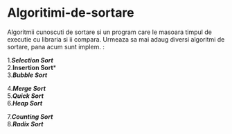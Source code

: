# Algoritimi-de-sortare
Algoritmii cunoscuti de sortare si un program care le masoara timpul de executie cu libraria <ctime> si ii compara.
Urmeaza sa mai adaug diversi algoritmi de sortare, pana acum sunt implem. :

  1.***Selection Sort***  
  2.**Insertion Sort***  
  3.***Bubble Sort***  

  4.***Merge Sort***  
  5.***Quick Sort***  
  6.***Heap Sort***  
  
  7.***Counting Sort***  
  8.***Radix Sort***  
  
  
